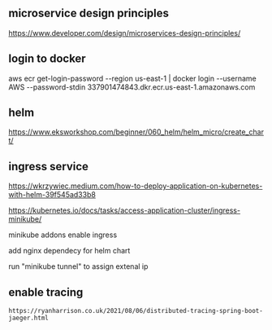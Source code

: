 ## microservice design principles
https://www.developer.com/design/microservices-design-principles/


## login to docker
aws ecr get-login-password --region us-east-1 | docker login --username AWS --password-stdin 337901474843.dkr.ecr.us-east-1.amazonaws.com

## helm
https://www.eksworkshop.com/beginner/060_helm/helm_micro/create_chart/

## ingress service
https://wkrzywiec.medium.com/how-to-deploy-application-on-kubernetes-with-helm-39f545ad33b8

https://kubernetes.io/docs/tasks/access-application-cluster/ingress-minikube/

minikube addons enable ingress

add nginx dependecy for helm chart

run "minikube tunnel" to assign extenal ip

## enable tracing
    https://ryanharrison.co.uk/2021/08/06/distributed-tracing-spring-boot-jaeger.html
